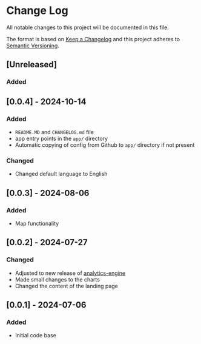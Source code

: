 # Change Log
All notable changes to this project will be documented in this file.

The format is based on [Keep a Changelog](http://keepachangelog.com/)
and this project adheres to [Semantic Versioning](http://semver.org/).

## [Unreleased]
### Added

## [0.0.4] - 2024-10-14

### Added
- `README.MD` and `CHANGELOG.md` file
- app entry points in the `app/` directory
- Automatic copying of config from Github to `app/` directory if not present

### Changed
- Changed default language to English

## [0.0.3] - 2024-08-06

### Added
- Map functionality

## [0.0.2] - 2024-07-27

### Changed
- Adjusted to new release of [analytics-engine](https://github.com/ja-ba/TPA-Analytics-Engine)
- Made small changes to the charts
- Changed the content of the landing page

## [0.0.1] - 2024-07-06

### Added
- Initial code base
